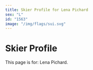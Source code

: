 ```yaml
---
title: Skier Profile for Lena Pichard
sex: "L"
id: "1563"
image: "/img/flags/sui.svg" 
---
```


# Skier Profile

This page is for: Lena Pichard.
    